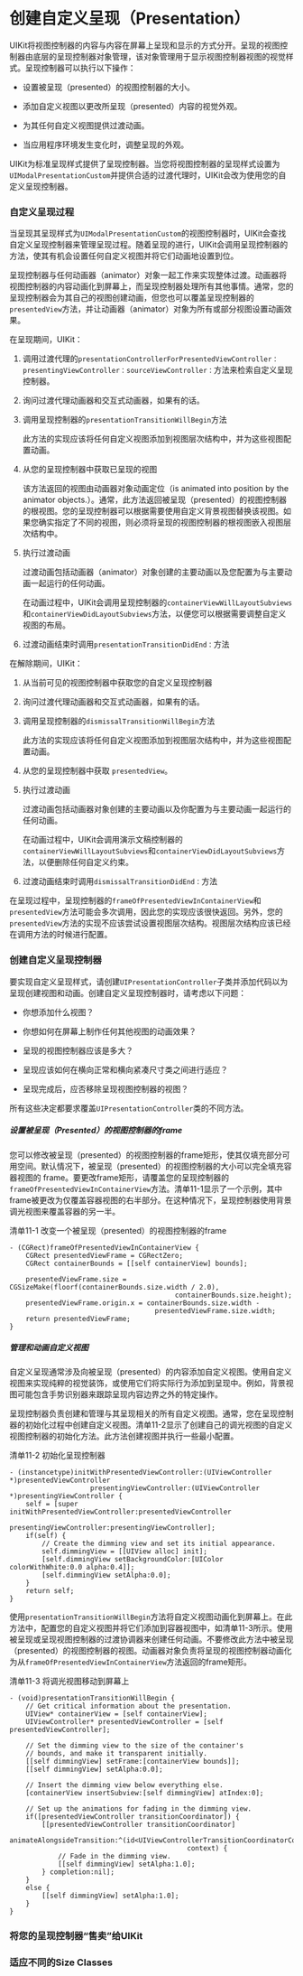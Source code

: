# 创建自定义呈现（Presentation）

UIKit将视图控制器的内容与内容在屏幕上呈现和显示的方式分开。呈现的视图控制器由底层的呈现控制器对象管理，该对象管理用于显示视图控制器视图的视觉样式。呈现控制器可以执行以下操作：

* 设置被呈现（presented）的视图控制器的大小。

* 添加自定义视图以更改所呈现（presented）内容的视觉外观。

* 为其任何自定义视图提供过渡动画。

* 当应用程序环境发生变化时，调整呈现的外观。

UIKit为标准呈现样式提供了呈现控制器。当您将视图控制器的呈现样式设置为`UIModalPresentationCustom`并提供合适的过渡代理时，UIKit会改为使用您的自定义呈现控制器。

### 自定义呈现过程

当呈现其呈现样式为`UIModalPresentationCustom`的视图控制器时，UIKit会查找自定义呈现控制器来管理呈现过程。随着呈现的进行，UIKit会调用呈现控制器的方法，使其有机会设置任何自定义视图并将它们动画地设置到位。

呈现控制器与任何动画器（animator）对象一起工作来实现整体过渡。动画器将视图控制器的内容动画化到屏幕上，而呈现控制器处理所有其他事情。通常，您的呈现控制器会为其自己的视图创建动画，但您也可以覆盖呈现控制器的`presentedView`方法，并让动画器（animator）对象为所有或部分视图设置动画效果。

在呈现期间，UIKit：

1. 调用过渡代理的`presentationControllerForPresentedViewController：presentingViewController：sourceViewController：`方法来检索自定义呈现控制器。

2. 询问过渡代理动画器和交互式动画器，如果有的话。

3. 调用呈现控制器的`presentationTransitionWillBegin`方法

   此方法的实现应该将任何自定义视图添加到视图层次结构中，并为这些视图配置动画。

4. 从您的呈现控制器中获取已呈现的视图

   该方法返回的视图由动画器对象动画定位（is animated into position by the animator objects.）。通常，此方法返回被呈现（presented）的视图控制器的根视图。您的呈现控制器可以根据需要使用自定义背景视图替换该视图。如果您确实指定了不同的视图，则必须将呈现的视图控制器的根视图嵌入视图层次结构中。

5. 执行过渡动画

   过渡动画包括动画器（animator）对象创建的主要动画以及您配置为与主要动画一起运行的任何动画。

   在动画过程中，UIKit会调用呈现控制器的`containerViewWillLayoutSubviews`和`containerViewDidLayoutSubviews`方法，以便您可以根据需要调整自定义视图的布局。

6. 过渡动画结束时调用`presentationTransitionDidEnd：`方法

在解除期间，UIKit：

1. 从当前可见的视图控制器中获取您的自定义呈现控制器

2. 询问过渡代理动画器和交互式动画器，如果有的话。

3. 调用呈现控制器的`dismissalTransitionWillBegin`方法

   此方法的实现应该将任何自定义视图添加到视图层次结构中，并为这些视图配置动画。

4. 从您的呈现控制器中获取 `presentedView`。

5. 执行过渡动画

   过渡动画包括动画器对象创建的主要动画以及你配置为与主要动画一起运行的任何动画。

   在动画过程中，UIKit会调用演示文稿控制器的`containerViewWillLayoutSubviews`和`containerViewDidLayoutSubviews`方法，以便删除任何自定义约束。

6. 过渡动画结束时调用`dismissalTransitionDidEnd：`方法

在呈现过程中，呈现控制器的`frameOfPresentedViewInContainerView`和`presentedView`方法可能会多次调用，因此您的实现应该很快返回。另外，您的`presentedView`方法的实现不应该尝试设置视图层次结构。视图层次结构应该已经在调用方法的时候进行配置。

### 创建自定义呈现控制器

要实现自定义呈现样式，请创建`UIPresentationController`子类并添加代码以为呈现创建视图和动画。创建自定义呈现控制器时，请考虑以下问题：

* 你想添加什么视图？

* 你想如何在屏幕上制作任何其他视图的动画效果？

* 呈现的视图控制器应该是多大？

* 呈现应该如何在横向正常和横向紧凑尺寸类之间进行适应？

* 呈现完成后，应否移除呈现视图控制器的视图？

所有这些决定都要求覆盖`UIPresentationController`类的不同方法。

##### 设置被呈现（Presented）的视图控制器的frame

您可以修改被呈现（presented）的视图控制器的frame矩形，使其仅填充部分可用空间。默认情况下，被呈现（presented）的视图控制器的大小可以完全填充容器视图的 frame。要更改frame矩形，请覆盖您的呈现控制器的`frameOfPresentedViewInContainerView`方法。清单11-1显示了一个示例，其中frame被更改为仅覆盖容器视图的右半部分。在这种情况下，呈现控制器使用背景调光视图来覆盖容器的另一半。

清单11-1 改变一个被呈现（presented）的视图控制器的frame

```
- (CGRect)frameOfPresentedViewInContainerView {
    CGRect presentedViewFrame = CGRectZero;
    CGRect containerBounds = [[self containerView] bounds];
 
    presentedViewFrame.size = CGSizeMake(floorf(containerBounds.size.width / 2.0),
                                         containerBounds.size.height);
    presentedViewFrame.origin.x = containerBounds.size.width -
                                    presentedViewFrame.size.width;
    return presentedViewFrame;
}
```

##### 管理和动画自定义视图

自定义呈现通常涉及向被呈现（presented）的内容添加自定义视图。使用自定义视图来实现纯粹的视觉装饰，或使用它们将实际行为添加到呈现中。例如，背景视图可能包含手势识别器来跟踪呈现内容边界之外的特定操作。

呈现控制器负责创建和管理与其呈现相关的所有自定义视图。通常，您在呈现控制器的初始化过程中创建自定义视图。清单11-2显示了创建自己的调光视图的自定义视图控制器的初始化方法。此方法创建视图并执行一些最小配置。

清单11-2 初始化呈现控制器

```
- (instancetype)initWithPresentedViewController:(UIViewController *)presentedViewController
                    presentingViewController:(UIViewController *)presentingViewController {
    self = [super initWithPresentedViewController:presentedViewController
                         presentingViewController:presentingViewController];
    if(self) {
        // Create the dimming view and set its initial appearance.
        self.dimmingView = [[UIView alloc] init];
        [self.dimmingView setBackgroundColor:[UIColor colorWithWhite:0.0 alpha:0.4]];
        [self.dimmingView setAlpha:0.0];
    }
    return self;
}
```

使用`presentationTransitionWillBegin`方法将自定义视图动画化到屏幕上。在此方法中，配置您的自定义视图并将它们添加到容器视图中，如清单11-3所示。使用被呈现或呈现视图控制器的过渡协调器来创建任何动画。不要修改此方法中被呈现（presented）的视图控制器的视图。动画器对象负责将呈现的视图控制器动画化为从`frameOfPresentedViewInContainerView`方法返回的frame矩形。

清单11-3 将调光视图移动到屏幕上

```
- (void)presentationTransitionWillBegin {
    // Get critical information about the presentation.
    UIView* containerView = [self containerView];
    UIViewController* presentedViewController = [self presentedViewController];
 
    // Set the dimming view to the size of the container's
    // bounds, and make it transparent initially.
    [[self dimmingView] setFrame:[containerView bounds]];
    [[self dimmingView] setAlpha:0.0];
 
    // Insert the dimming view below everything else.
    [containerView insertSubview:[self dimmingView] atIndex:0];
 
    // Set up the animations for fading in the dimming view.
    if([presentedViewController transitionCoordinator]) {
        [[presentedViewController transitionCoordinator]
               animateAlongsideTransition:^(id<UIViewControllerTransitionCoordinatorContext>
                                            context) {
            // Fade in the dimming view.
            [[self dimmingView] setAlpha:1.0];
        } completion:nil];
    }
    else {
        [[self dimmingView] setAlpha:1.0];
    }
}
```



### 将您的呈现控制器“售卖”给UIKit

### 适应不同的Size Classes

### 



